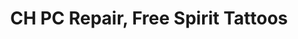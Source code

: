 ---
title: "CH PC Repair, Free Spirit Tattoos"
url: /hazel-green/ch-pc-repair-free-spirit-tattoos/
shop: Einkaufszentrum
---